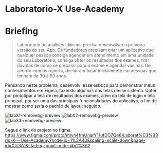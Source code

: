 # Laboratorio-X Use-Academy

# Briefing
> Laboratório de analises clinicas, precisa desenvolver a primeira versão do seu App. Os fundadores precisam criar um aplicativo que qualquer pessoa consiga agendar um atendimento em uma unidade do seu Laboratório, consiga obter os resultados dos exames, tirar dúvidas de como se preparar para o exame e agendar vacinas. De acordo com os reports, decidiram focar inicialmente em pessoas que tenham de 30 à 50 anos.

Pensando neste problema, desenvolvi esse esboço para demonstrar meus conhecimentos em Figma, fazendo algumas das telas desse sistema. Optei por prototipar a tela de resultados dos exames, além da tela de login e tela principal, por ser uma das principais funcionalidades do aplicativo, a fim de mostrar como seria o padrão de layout seguido.


![labX1-removebg-preview](https://user-images.githubusercontent.com/103080632/161873247-9087100e-5527-4514-9c46-6143ef729620.png)
![labX2-removebg-preview](https://user-images.githubusercontent.com/103080632/161873250-de01f4e5-b114-41ef-8bd5-039c70657177.png)
![labX3-removebg-preview](https://user-images.githubusercontent.com/103080632/161873254-1997aced-6ecb-420f-b055-bb10f7fdb8ed.png)


Segue o link do projeto no figma: https://www.figma.com/proto/mtvn4fmUnqrY11ufDO7Qe6/Laborat%C3%B3rio-X---Use-Academy?node-id=1%3A40&scaling=scale-down&page-id=0%3A1&starting-point-node-id=1%3A2
